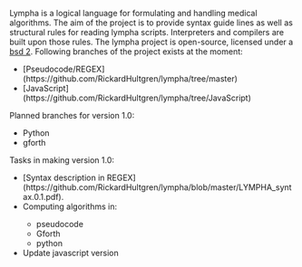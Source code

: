 <script>
document.getElementById( "aboutsmall").style.backgroundColor="#EFAB00";
document.getElementById( "abouttext").style.color="#000000";
document.getElementById( "about").className="menu2active";
</script>
<span class="sc">Lympha</span> is a logical language for formulating and handling medical algorithms. The aim of the project is to provide syntax guide lines as well as structural rules for reading <span class="sc">lympha</span> scripts. Interpreters and compilers are built upon those rules. The <span class="sc">lympha</span> project is open-source, licensed under a <span class="sc">[bsd 2](http://opensource.org/licenses/BSD-2-Clause)</span>. Following branches of the project exists at the moment:
 
<ul>
<li>[Pseudocode/REGEX](https://github.com/RickardHultgren/lympha/tree/master)</li>
<li>[JavaScript](https://github.com/RickardHultgren/lympha/tree/JavaScript)</li>
</ul>


Planned branches for version 1.0:
 
<ul>
<li>Python</li>
<li>gforth</li>
</ul>


Tasks in making version 1.0:

<ul>
<li>[Syntax description in REGEX](https://github.com/RickardHultgren/lympha/blob/master/LYMPHA_syntax.0.1.pdf). </li>
<li>Computing algorithms in:</li>
<ul>
<li>pseudocode</li>
<li>Gforth</li>
<li>python</li>
</ul>
<li>Update javascript version</li>
</ul>
